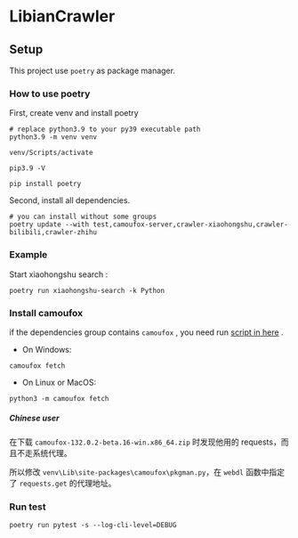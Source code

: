 # LibianCrawler

## Setup

This project use `poetry` as package manager.

### How to use poetry

First, create venv and install poetry

```shell
# replace python3.9 to your py39 executable path
python3.9 -m venv venv

venv/Scripts/activate

pip3.9 -V

pip install poetry
```

Second, install all dependencies.

```shell
# you can install without some groups
poetry update --with test,camoufox-server,crawler-xiaohongshu,crawler-bilibili,crawler-zhihu
```

### Example

Start xiaohongshu search :

```shell
poetry run xiaohongshu-search -k Python
```

### Install camoufox

if the dependencies group contains `camoufox` , you need
run [script in here](https://github.com/daijro/camoufox/tree/main/pythonlib#installation) .

- On Windows:

```shell
camoufox fetch
```

- On Linux or MacOS:

```shell
python3 -m camoufox fetch
```

##### Chinese user

在下载 `camoufox-132.0.2-beta.16-win.x86_64.zip` 时发现他用的 requests，而且不走系统代理。

所以修改 `venv\Lib\site-packages\camoufox\pkgman.py`，在 `webdl` 函数中指定了 `requests.get` 的代理地址。

### Run test

```shell
poetry run pytest -s --log-cli-level=DEBUG
```